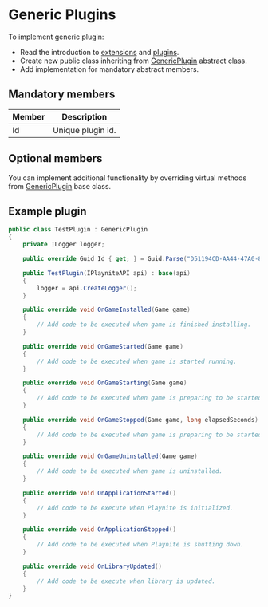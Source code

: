 Generic Plugins
=====================

To implement generic plugin:

* Read the introduction to [extensions](intro.md) and [plugins](plugins.md).
* Create new public class inheriting from [GenericPlugin](xref:Playnite.SDK.Plugins.GenericPlugin) abstract class.
* Add implementation for mandatory abstract members.

Mandatory members
---------------------

| Member | Description |
| -- | -- |
| Id | Unique plugin id. |

Optional members
---------------------

You can implement additional functionality by overriding virtual methods from [GenericPlugin](xref:Playnite.SDK.Plugins.GenericPlugin) base class.

Example plugin
---------------------

```csharp
public class TestPlugin : GenericPlugin
{
    private ILogger logger;

    public override Guid Id { get; } = Guid.Parse("D51194CD-AA44-47A0-8B89-D1FD544DD9C9");

    public TestPlugin(IPlayniteAPI api) : base(api)
    {
        logger = api.CreateLogger();
    }

    public override void OnGameInstalled(Game game)
    {
        // Add code to be executed when game is finished installing.
    }

    public override void OnGameStarted(Game game)
    {
        // Add code to be executed when game is started running.
    }

    public override void OnGameStarting(Game game)
    {
        // Add code to be executed when game is preparing to be started.
    }

    public override void OnGameStopped(Game game, long elapsedSeconds)
    {
        // Add code to be executed when game is preparing to be started.
    }

    public override void OnGameUninstalled(Game game)
    {
        // Add code to be executed when game is uninstalled.
    }

    public override void OnApplicationStarted()
    {
        // Add code to be execute when Playnite is initialized.
    }

    public override void OnApplicationStopped()
    {
        // Add code to be executed when Playnite is shutting down.
    }

    public override void OnLibraryUpdated()
    {
        // Add code to be execute when library is updated.
    }
}
```